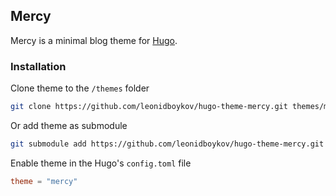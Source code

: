 ## Mercy

Mercy is a minimal blog theme for [Hugo](https://gohugo.io).

### Installation

Clone theme to the `/themes` folder

```bash
git clone https://github.com/leonidboykov/hugo-theme-mercy.git themes/mercy
```

Or add theme as submodule

```bash
git submodule add https://github.com/leonidboykov/hugo-theme-mercy.git themes/mercy
```

Enable theme in the Hugo's `config.toml` file

```toml
theme = "mercy"
```
